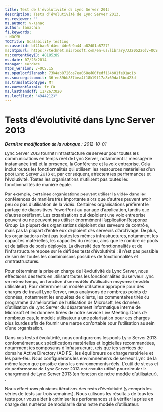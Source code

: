 ```yaml
---
title: Test de l’évolutivité de Lync Server 2013
description: Tests d’évolutivité de Lync Server 2013.
ms.reviewer: ''
ms.author: v-lanac
author: lanachin
f1.keywords:
- NOCSH
TOCTitle: Scalability testing
ms:assetid: bf41bac6-d4ec-4de6-9a44-a82d01a87279
ms:mtpsurl: https://technet.microsoft.com/en-us/library/JJ205226(v=OCS.15)
ms:contentKeyID: 48185289
ms.date: 07/23/2014
manager: serdars
mtps_version: v=OCS.15
ms.openlocfilehash: 73b4ab8726de7ea068ed60fedf104b01fe91ac1b
ms.sourcegitcommit: 36fee89bb887bea4f18b19f17a8c69daf5bc423d
ms.translationtype: MT
ms.contentlocale: fr-FR
ms.lasthandoff: 11/26/2020
ms.locfileid: "49442123"
---
```

# <a name="scalability-testing-in-lync-server-2013"></a>Tests d’évolutivité dans Lync Server 2013

<div data-xmlns="http://www.w3.org/1999/xhtml">

<div class="topic" data-xmlns="http://www.w3.org/1999/xhtml" data-msxsl="urn:schemas-microsoft-com:xslt" data-cs="https://msdn.microsoft.com/">

<div data-asp="https://msdn2.microsoft.com/asp">



</div>

<div id="mainSection">

<div id="mainBody">

<span> </span>

_**Dernière modification de la rubrique :** 2012-10-01_

Lync Server 2013 fournit l’infrastructure de serveur pour toutes les communications en temps réel de Lync Server, notamment la messagerie instantanée (mi) et la présence, la Conférence et la voix entreprise. Cela inclut toutes les fonctionnalités qui utilisent les ressources matérielles d’un pool Lync Server 2013 et, par conséquent, affectent les performances et l’évolutivité. Toutes les organisations n’utilisent pas toutes les fonctionnalités de manière égale.

Par exemple, certaines organisations peuvent utiliser la vidéo dans les conférences de manière très importante alors que d’autres peuvent avoir peu ou pas d’utilisation de la vidéo. Certaines organisations préfèrent le partage de diapositives PowerPoint au partage d’application, tandis que d’autres préfèrent. Les organisations qui déploient une voix entreprise peuvent ou ne peuvent pas utiliser énormément l’application Response Group. La plupart des organisations déploient des serveurs de contrôle, mais pas la plupart d’entre eux déploient des serveurs d’archivage. De plus, les organisations n’ont pas toutes les mêmes infrastructures, notamment les capacités matérielles, les capacités du réseau, ainsi que le nombre de pools et de tailles de pools déployés. La diversité des fonctionnalités et de l’infrastructure repose sur le défi des tests d’évolutivité : il n’est pas possible de simuler toutes les combinaisons possibles de fonctionnalités et d’infrastructures.

Pour déterminer la prise en charge de l’évolutivité de Lync Server, nous effectuons des tests en utilisant toutes les fonctionnalités du serveur Lync en même temps, en fonction d’un modèle d’utilisation moyenne (modèle utilisateur). Pour déterminer un modèle utilisateur approprié pour des charges de travail Lync Server, nous analysons de nombreux points de données, notamment les enquêtes de clients, les commentaires tirés du programme d’amélioration de l’utilisation de Microsoft, les données d’utilisation de Lync Server du département informatique interne de Microsoft et les données tirées de notre service Live Meeting. Dans de nombreux cas, le modèle utilisateur a une polarisation pour des charges plus lourdes afin de fournir une marge confortable pour l’utilisation au sein d’une organisation.

Dans nos tests d’évolutivité, nous configurerons les pools Lync Server 2013 conformément aux spécifications matérielles et logicielles recommandées, notamment les composants d’infrastructure, tels que les services de domaine Active Directory (AD FS), les équilibreurs de charge matérielle et les pare-feu. Nous configurerons les environnements de serveur Lync de la même façon que possible dans les environnements réels. L’outil de stress et de performance de Lync Server 2013 est ensuite utilisé pour simuler le chargement de Lync Server 2013 (en fonction de notre modèle d’utilisateur). .

Nous effectuons plusieurs itérations des tests d’évolutivité (y compris les séries de tests sur trois semaines). Nous utilisons les résultats de tous les tests pour vous aider à optimiser les performances et à vérifier la prise en charge des numéros de modularité dans notre modèle d’utilisateur.

</div>

<span> </span>

</div>

</div>

</div>

